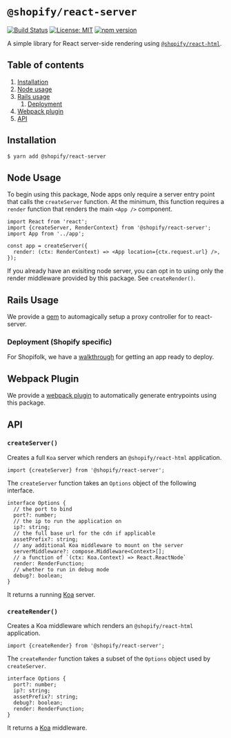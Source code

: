 # `@shopify/react-server`

[![Build Status](https://travis-ci.org/Shopify/quilt.svg?branch=master)](https://travis-ci.org/Shopify/quilt)
[![License: MIT](https://img.shields.io/badge/License-MIT-green.svg)](LICENSE.md) [![npm version](https://badge.fury.io/js/%40shopify%2Freact-server.svg)](https://badge.fury.io/js/%40shopify%2Freact-server.svg)

A simple library for React server-side rendering using [`@shopify/react-html`](https://github.com/Shopify/quilt/tree/master/packages/react-html).

## Table of contents

1. [Installation](#installation)
1. [Node usage](#node-usage)
1. [Rails usage](#rails-usage)
   1. [Deployment](#deployment)
1. [Webpack plugin](#webpack-plugin)
1. [API](#api)

## Installation

```bash
$ yarn add @shopify/react-server
```

## Node Usage

To begin using this package, Node apps only require a server entry point that calls the `createServer` function. At the minimum, this function requires a `render` function that renders the main `<App />` component.

```tsx
import React from 'react';
import {createServer, RenderContext} from '@shopify/react-server';
import App from '../app';

const app = createServer({
  render: (ctx: RenderContext) => <App location={ctx.request.url} />,
});
```

If you already have an exisiting node server, you can opt in to using only the render middleware provided by this package. See `createRender()`.

## Rails Usage

We provide a [gem](https://github.com/Shopify/quilt/blob/master/gems/quilt_rails/README.md#L2) to automagically setup a proxy controller for to react-server.

### Deployment (Shopify specific)

For Shopifolk, we have a [walkthrough](https://docs.shopifycloud.com/getting_started/rails-with-node-walkthrough) for getting an app ready to deploy.

## Webpack Plugin

We provide a [webpack plugin](https://github.com/Shopify/quilt/tree/flesh-out-quilt_rails-readme/packages/react-server-webpack-plugin) to automatically generate entrypoints using this package.

## API

### `createServer()`

Creates a full `Koa` server which renders an `@shopify/react-html` application.

```tsx
import {createServer} from '@shopify/react-server';
```

The `createServer` function takes an `Options` object of the following interface.

```tsx
interface Options {
  // the port to bind
  port?: number;
  // the ip to run the application on
  ip?: string;
  // the full base url for the cdn if applicable
  assetPrefix?: string;
  // any additional Koa middleware to mount on the server
  serverMiddleware?: compose.Middleware<Context>[];
  // a function of `(ctx: Koa.Context) => React.ReactNode`
  render: RenderFunction;
  // whether to run in debug mode
  debug?: boolean;
}
```

It returns a running [Koa](https://github.com/koajs/koa/) server.

### `createRender()`

Creates a Koa middleware which renders an `@shopify/react-html` application.

```tsx
import {createRender} from '@shopify/react-server';
```

The `createRender` function takes a subset of the `Options` object used by `createServer`.

```tsx
interface Options {
  port?: number;
  ip?: string;
  assetPrefix?: string;
  debug?: boolean;
  render: RenderFunction;
}
```

It returns a [Koa](https://github.com/koajs/koa/) middleware.
